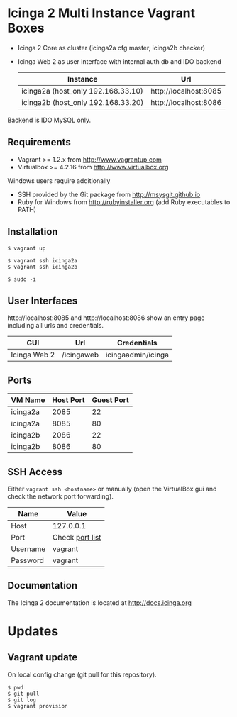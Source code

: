 # Icinga 2 Multi Instance Vagrant Boxes

* Icinga 2 Core as cluster (icinga2a cfg master, icinga2b checker)
* Icinga Web 2 as user interface with internal auth db and IDO backend

  Instance                              | Url
  --------------------------------------|--------------------------------------
  icinga2a (host_only 192.168.33.10)    | http://localhost:8085
  icinga2b (host_only 192.168.33.20)    | http://localhost:8086

Backend is IDO MySQL only.

## Requirements

* Vagrant >= 1.2.x from http://www.vagrantup.com
* Virtualbox >= 4.2.16 from http://www.virtualbox.org

Windows users require additionally

* SSH provided by the Git package from http://msysgit.github.io
* Ruby for Windows from http://rubyinstaller.org (add Ruby executables to PATH)


## Installation

    $ vagrant up

    $ vagrant ssh icinga2a
    $ vagrant ssh icinga2b

    $ sudo -i


## User Interfaces

http://localhost:8085 and http://localhost:8086 show an entry page including all
urls and credentials.

  GUI               | Url               | Credentials
  ------------------|-------------------|----------------
  Icinga Web 2      | /icingaweb        | icingaadmin/icinga


## Ports

  VM Name   | Host Port | Guest Port
  ----------|-----------|-----------
  icinga2a  | 2085      | 22
  icinga2a  | 8085      | 80
  icinga2b  | 2086      | 22
  icinga2b  | 8086      | 80


## SSH Access

Either `vagrant ssh <hostname>` or manually (open the VirtualBox gui and check the
network port forwarding).

  Name            | Value
  ----------------|----------------
  Host            | 127.0.0.1
  Port            | Check [port list](#ports)
  Username        | vagrant
  Password        | vagrant


## Documentation

The Icinga 2 documentation is located at http://docs.icinga.org

# Updates

## Vagrant update

On local config change (git pull for this repository).

    $ pwd
    $ git pull
    $ git log
    $ vagrant provision

